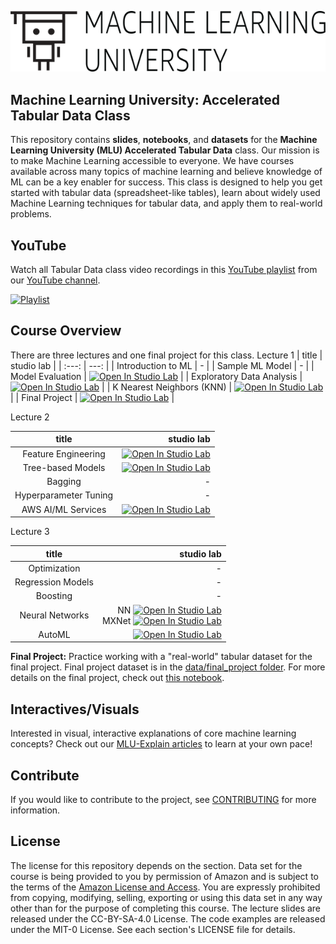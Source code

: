 ![logo](data/MLU_Logo.png)
## Machine Learning University: Accelerated Tabular Data Class
This repository contains __slides__, __notebooks__, and __datasets__ for the __Machine Learning University (MLU) Accelerated Tabular Data__ class. Our mission is to make Machine Learning accessible to everyone. We have courses available across many topics of machine learning and believe knowledge of ML can be a key enabler for success. This class is designed to help you get started with tabular data (spreadsheet-like tables), learn about widely used Machine Learning techniques for tabular data, and apply them to real-world problems.

## YouTube
Watch all Tabular Data class video recordings in this [YouTube playlist](https://www.youtube.com/playlist?list=PL8P_Z6C4GcuVQZCYf_ZnMoIWLLKGx9Mi2) from our [YouTube channel](https://www.youtube.com/channel/UC12LqyqTQYbXatYS9AA7Nuw/playlists).

[![Playlist](https://img.youtube.com/vi/kj-sPC6pai4/0.jpg)](https://www.youtube.com/playlist?list=PL8P_Z6C4GcuVQZCYf_ZnMoIWLLKGx9Mi2)

## Course Overview

There are three lectures and one final project for this class.
Lecture 1
| title | studio lab |
| :---: | ---: |
| Introduction to ML | - |
| Sample ML Model | - |
| Model Evaluation | [![Open In Studio Lab](https://studiolab.sagemaker.aws/studiolab.svg)](https://studiolab.sagemaker.aws/import/github/aws-samples/aws-machine-learning-university-accelerated-tab/blob/master/notebooks/MLA-TAB-DAY1-MODEL.ipynb) |
| Exploratory Data Analysis | [![Open In Studio Lab](https://studiolab.sagemaker.aws/studiolab.svg)](https://studiolab.sagemaker.aws/import/github/aws-samples/aws-machine-learning-university-accelerated-tab/blob/master/notebooks/MLA-TAB-DAY1-EDA.ipynb) |
| K Nearest Neighbors (KNN) | [![Open In Studio Lab](https://studiolab.sagemaker.aws/studiolab.svg)](https://studiolab.sagemaker.aws/import/github/aws-samples/aws-machine-learning-university-accelerated-tab/blob/master/notebooks/MLA-TAB-DAY1-KNN.ipynb) |
| Final Project | [![Open In Studio Lab](https://studiolab.sagemaker.aws/studiolab.svg)](https://studiolab.sagemaker.aws/import/github/aws-samples/aws-machine-learning-university-accelerated-tab/blob/master/notebooks/MLA-TAB-DAY1-FINAL.ipynb) |

Lecture 2

| title | studio lab |
| :---: | ---: |
|Feature Engineering | [![Open In Studio Lab](https://studiolab.sagemaker.aws/studiolab.svg)](https://studiolab.sagemaker.aws/import/github/aws-samples/aws-machine-learning-university-accelerated-tab/blob/master/notebooks/MLA-TAB-DAY2-TEXT-PROCESS.ipynb) |
| Tree-based Models | [![Open In Studio Lab](https://studiolab.sagemaker.aws/studiolab.svg)](https://studiolab.sagemaker.aws/import/github/aws-samples/aws-machine-learning-university-accelerated-tab/blob/master/notebooks/MLA-TAB-DAY2-TREE.ipynb) |
| Bagging | - |
| Hyperparameter Tuning | - |
| AWS AI/ML Services |[![Open In Studio Lab](https://studiolab.sagemaker.aws/studiolab.svg)](https://studiolab.sagemaker.aws/import/github/aws-samples/aws-machine-learning-university-accelerated-tab/blob/master/notebooks/MLA-TAB-DAY2-SAGEMAKER.ipynb)  |

Lecture 3 

| title | studio lab |
| :---: | ---: |
| Optimization | - |
| Regression Models | - |
| Boosting | - |
| Neural Networks |NN [![Open In Studio Lab](https://studiolab.sagemaker.aws/studiolab.svg)](https://studiolab.sagemaker.aws/import/github/aws-samples/aws-machine-learning-university-accelerated-tab/blob/master/notebooks/MLA-TAB-DAY3-NN.ipynb) <br> MXNet [![Open In Studio Lab](https://studiolab.sagemaker.aws/studiolab.svg)](https://studiolab.sagemaker.aws/import/github/aws-samples/aws-machine-learning-university-accelerated-tab/blob/master/notebooks/MLA-TAB-DAY3-MXNET.ipynb)|
| AutoML |[![Open In Studio Lab](https://studiolab.sagemaker.aws/studiolab.svg)](https://studiolab.sagemaker.aws/import/github/aws-samples/aws-machine-learning-university-accelerated-tab/blob/master/notebooks/MLA-TAB-DAY3-AUTOML.ipynb) |


**Final Project:** Practice working with a "real-world" tabular dataset for the final project. Final project dataset is in the [data/final_project folder](https://github.com/aws-samples/aws-machine-learning-university-accelerated-tab/tree/master/data/final_project). For more details on the final project, check out [this notebook](https://github.com/aws-samples/aws-machine-learning-university-accelerated-tab/blob/master/notebooks/MLA-TAB-DAY1-FINAL.ipynb).

## Interactives/Visuals
Interested in visual, interactive explanations of core machine learning concepts? Check out our [MLU-Explain articles](https://mlu-explain.github.io/) to learn at your own pace! 

## Contribute
If you would like to contribute to the project, see [CONTRIBUTING](CONTRIBUTING.md) for more information.

## License
The license for this repository depends on the section.  Data set for the course is being provided to you by permission of Amazon and is subject to the terms of the [Amazon License and Access](https://www.amazon.com/gp/help/customer/display.html?nodeId=201909000). You are expressly prohibited from copying, modifying, selling, exporting or using this data set in any way other than for the purpose of completing this course. The lecture slides are released under the CC-BY-SA-4.0 License.  The code examples are released under the MIT-0 License. See each section's LICENSE file for details.
